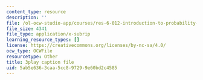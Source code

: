 ```yaml
---
content_type: resource
description: ''
file: /ol-ocw-studio-app/courses/res-6-012-introduction-to-probability-spring-2018/5ab5e6363caa5cc897299e60bd2c4585_cQtCpJyl77o.vtt
file_size: 4341
file_type: application/x-subrip
learning_resource_types: []
license: https://creativecommons.org/licenses/by-nc-sa/4.0/
ocw_type: OCWFile
resourcetype: Other
title: 3play caption file
uid: 5ab5e636-3caa-5cc8-9729-9e60bd2c4585
---
```


